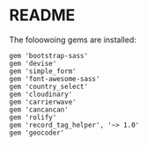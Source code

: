 # README

The foloowoing gems are installed:

```
gem 'bootstrap-sass'
gem 'devise'
gem 'simple_form'
gem 'font-awesome-sass'
gem 'country_select'
gem 'cloudinary'
gem 'carrierwave'
gem 'cancancan'
gem 'rolify'
gem 'record_tag_helper', '~> 1.0'
gem 'geocoder'

```
